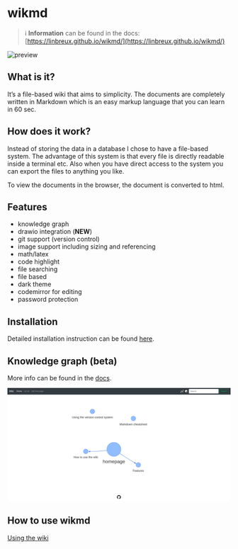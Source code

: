 # wikmd
> :information_source: **Information** can be found in the docs: [https://linbreux.github.io/wikmd/](https://linbreux.github.io/wikmd/)


![preview](static/images/wiki.gif)

## What is it?
It’s a file-based wiki that aims to simplicity. The documents are completely written in Markdown which is an easy markup language that you can learn in 60 sec.

## How does it work?
Instead of storing the data in a database I chose to have a file-based system. The advantage of this system is that every file is directly readable inside a terminal etc. Also when you have direct access to the system you can export the files to anything you like.

To view the documents in the browser, the document is converted to html.

## Features
- knowledge graph
- drawio integration (**NEW**)
- git support (version control)
- image support including sizing and referencing
- math/latex
- code highlight
- file searching
- file based
- dark theme
- codemirror for editing
- password protection

## Installation

Detailed installation instruction can be found [here](https://linbreux.github.io/wikmd/installation.html).

## Knowledge graph (beta)

More info can be found in the [docs](https://linbreux.github.io/wikmd/knowledge%20graph.html).

![Knowledge graph](static/images/knowledge-graph.png)

## How to use wikmd

[Using the wiki](https://linbreux.github.io/wikmd/Using%20the%20wiki.html)
